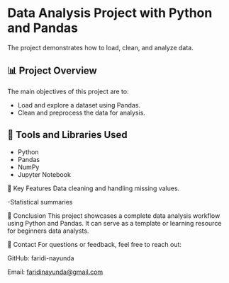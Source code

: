 # Data Analysis Project with Python and Pandas

The project demonstrates how to load, clean, and analyze data.

## 📊 Project Overview

The main objectives of this project are to:
- Load and explore a dataset using Pandas.
- Clean and preprocess the data for analysis.


## 🧰 Tools and Libraries Used

- Python 
- Pandas
- NumPy
- Jupyter Notebook


📌 Key Features
Data cleaning and handling missing values.

-Statistical summaries


📝 Conclusion
This project showcases a complete data analysis workflow using Python and Pandas. It can serve as a template or learning resource for beginners data analysts.

📮 Contact
For questions or feedback, feel free to reach out:

GitHub: faridi-nayunda

Email: faridinayunda@gmail.com



